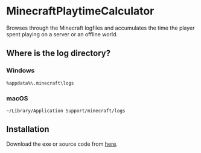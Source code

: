# MinecraftPlaytimeCalculator
Browses through the Minecraft logfiles and accumulates the time the player spent playing on a server or an offline world.

## Where is the log directory?

### Windows
```
%appdata%\.minecraft\logs
```

### macOS
```
~/Library/Application Support/minecraft/logs
```

## Installation
Download the exe or source code from [here](https://github.com/Smonman/MinecraftPlaytimeCalculator/releases).
